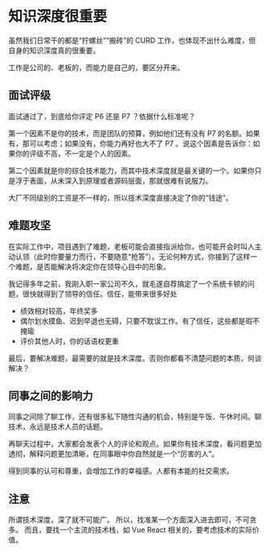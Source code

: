 # 知识深度很重要

虽然我们日常干的都是“拧螺丝”“搬砖”的 CURD 工作，也体现不出什么难度，但自身的知识深度真的很重要。

工作是公司的、老板的，而能力是自己的，要区分开来。

## 面试评级

面试通过了，到底给你评定 P6 还是 P7 ？依据什么标准呢？

第一个因素不是你的技术，而是团队的预算，例如他们还有没有 P7 的名额。如果有，那可以考虑；如果没有，你能力再好也大不了 P7 。说这个因素是告诉你：如果你的评级不高，不一定是个人的因素。

第二个因素就是你的综合技术能力，而其中技术深度就是最关键的一个。如果你只是浮于表面，从未深入到原理或者源码层面，那就很难有说服力。

大厂不同级别的工资是不一样的，所以技术深度直接决定了你的“钱途”。

## 难题攻坚

在实际工作中，项目遇到了难题，老板可能会直接指派给你，也可能开会时叫人主动认领（此时你要量力而行，不要随意“抢答”）。无论何种方式，你接到了这样一个难题，是否能解决将决定你在领导心目中的形象。

我记得多年之前，我刚入职一家公司不久，就毛遂自荐搞定了一个系统卡顿的问题，很快就得到了领导的信任。信任，能带来很多好处
- 绩效相对较高，年终奖多
- 偶尔划水摸鱼、迟到早退也无碍，只要不耽误工作。有了信任，这些都是瑕不掩瑜
- 评价其他人时，你的话语权更重

最后，要解决难题，最需要的就是技术深度。否则你都看不清楚问题的本质，何谈解决？

## 同事之间的影响力

同事之间除了聊工作，还有很多私下随性沟通的机会，特别是午饭、午休时间。聊技术，永远是技术人员的话题。

再聊天过程中，大家都会发表个人的评论和观点。如果你有技术深度，看问题更加透彻，解释问题更加清晰，在同事眼中你自然就是一个“厉害的人”。

得到同事的认可和尊重，会增加工作的幸福感。人都有本能的社交需求。

## 注意

所谓技术深度，深了就不可能广。
所以，找准某一个方面深入进去即可，不可贪多。
而且，要找一个主流的技术栈，如 Vue React 相关的，要考虑技术的实际价值。

